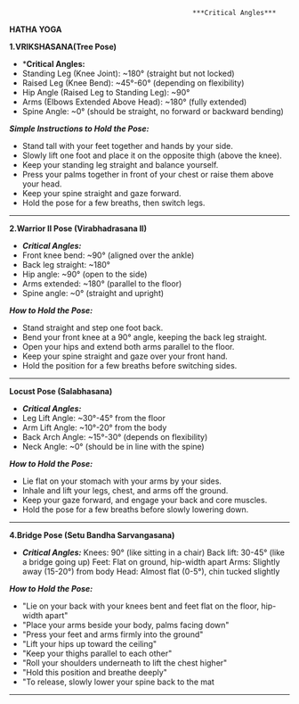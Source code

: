                                                   ***Critical Angles***
**HATHA YOGA**

**1.VRIKSHASANA(Tree Pose)**
- ***Critical Angles:**
- Standing Leg (Knee Joint): ~180° (straight but not locked) 
- Raised Leg (Knee Bend): ~45°-60° (depending on flexibility)
- Hip Angle (Raised Leg to Standing Leg): ~90°
- Arms (Elbows Extended Above Head): ~180° (fully extended)
- Spine Angle: ~0° (should be straight, no forward or backward bending)

***Simple Instructions to Hold the Pose:***

- Stand tall with your feet together and hands by your side.
- Slowly lift one foot and place it on the opposite thigh (above the knee).
- Keep your standing leg straight and balance yourself.
- Press your palms together in front of your chest or raise them above your head.
- Keep your spine straight and gaze forward.
- Hold the pose for a few breaths, then switch legs.

***********************************************************************
**2.Warrior II Pose (Virabhadrasana II)**
- ***Critical Angles:***
- Front knee bend: ~90° (aligned over the ankle)
- Back leg straight: ~180°
- Hip angle: ~90° (open to the side)
- Arms extended: ~180° (parallel to the floor)
- Spine angle: ~0° (straight and upright)

***How to Hold the Pose:***
- Stand straight and step one foot back.
- Bend your front knee at a 90° angle, keeping the back leg straight.
- Open your hips and extend both arms parallel to the floor.
- Keep your spine straight and gaze over your front hand.
- Hold the position for a few breaths before switching sides.
************************************************************************

**Locust Pose (Salabhasana)**
- ***Critical Angles:***
- Leg Lift Angle: ~30°-45° from the floor
- Arm Lift Angle: ~10°-20° from the body
- Back Arch Angle: ~15°-30° (depends on flexibility)
- Neck Angle: ~0° (should be in line with the spine)

***How to Hold the Pose:***
- Lie flat on your stomach with your arms by your sides.
- Inhale and lift your legs, chest, and arms off the ground.
- Keep your gaze forward, and engage your back and core muscles.
- Hold the pose for a few breaths before slowly lowering down.
************************************************************************

**4.Bridge Pose (Setu Bandha Sarvangasana)**
- ***Critical Angles:***
Knees: 90° (like sitting in a chair)
Back lift: 30-45° (like a bridge going up)
Feet: Flat on ground, hip-width apart
Arms: Slightly away (15-20°) from body
Head: Almost flat (0-5°), chin tucked slightly

***How to Hold the Pose:***
- "Lie on your back with your knees bent and feet flat on the floor, hip-width apart"
- "Place your arms beside your body, palms facing down"
- "Press your feet and arms firmly into the ground"
- "Lift your hips up toward the ceiling"
- "Keep your thighs parallel to each other"
- "Roll your shoulders underneath to lift the chest higher"
- "Hold this position and breathe deeply"
- "To release, slowly lower your spine back to the mat
************************************************************************

